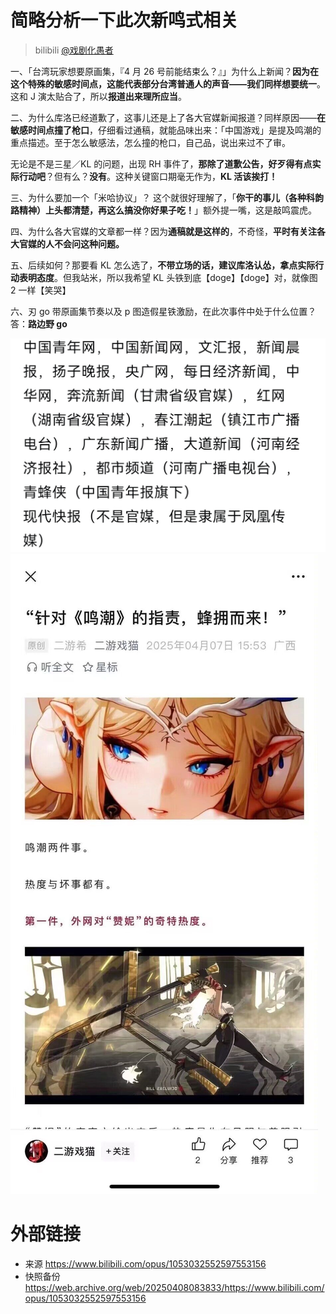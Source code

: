 # 简略分析一下此次新鸣式相关
> bilibili [@戏剧化愚者](https://space.bilibili.com/19976514)

一、「台湾玩家想要原画集，『4 月 26 号前能结束么？』」为什么上新闻？**因为在这个特殊的敏感时间点，这能代表部分台湾普通人的声音——我们同样想要统一**。这和 J 演太贴合了，所以**报道出来理所应当**。

二、为什么库洛已经道歉了，这事儿还是上了各大官媒新闻报道？同样原因——**在敏感时间点撞了枪口**，仔细看过通稿，就能品味出来：「中国游戏」是提及鸣潮的重点描述。至于怎么敏感法，怎么撞的枪口，自己品，说出来过不了审。

无论是不是三星／KL 的问题，出现 RH 事件了，**那除了道歉公告，好歹得有点实际行动吧**？但有么？**没有**。这种关键窗口期毫无作为，**KL 活该挨打！**

三、为什么要加一个「米哈协议」？
这个就很好理解了，「**你干的事儿（各种科韵路精神）上头都清楚，再这么搞没你好果子吃！**」额外提一嘴，这是敲鸣震虎。

四、为什么各大官媒的文章都一样？因为**通稿就是这样的**，不奇怪，**平时有关注各大官媒的人不会问这种问题。**

五、后续如何？那要看 KL 怎么选了，**不带立场的话，建议库洛认怂，拿点实际行动表明态度**。但我站米，所以我希望 KL 头铁到底【doge】【doge】对，就像图 2 一样【笑哭】

六、刃 go 带原画集节奏以及 p 图造假星铁激励，在此次事件中处于什么位置？答：**路边野 go**

![](https://raw.githubusercontent.com/KugouGames/iming-blog/refs/heads/main/evil-of-kurogames/images/1053032552597553156/1.jpg)
![](https://raw.githubusercontent.com/KugouGames/iming-blog/refs/heads/main/evil-of-kurogames/images/1053032552597553156/2.jpg)

# 外部链接
- 来源 https://www.bilibili.com/opus/1053032552597553156
- 快照备份 https://web.archive.org/web/20250408083833/https://www.bilibili.com/opus/1053032552597553156
